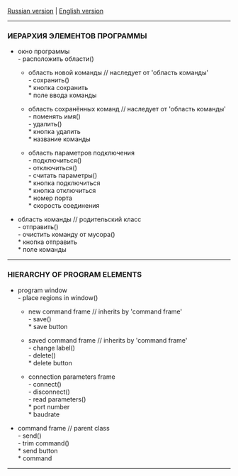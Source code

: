 <a href="#russian">Russian version</a> | <a href="#english">English version</a>

<hr id="russian">

### ИЕРАРХИЯ ЭЛЕМЕНТОВ ПРОГРАММЫ

* окно программы  
	\- расположить области()

	* область новой команды    // наследует от 'область команды'  
		\- сохранить()  
		\* кнопка сохранить  
		\* поле ввода команды

	* область сохранённых команд    // наследует от 'область команды'  
		\- поменять имя()  
		\- удалить()  
		\* кнопка удалить  
		\* название команды

	* область параметров подключения  
		\- подключиться()  
		\- отключиться()  
		\- считать параметры()  
		\* кнопка подключиться  
		\* кнопка отключиться  
		\* номер порта  
		\* скорость соединения


* область команды  // родительский класс  
	\- отправить()  
	\- очистить команду от мусора()  
	\* кнопка отправить  
	\* поле команды


<hr id="english">


### HIERARCHY OF PROGRAM ELEMENTS

* program window  
	\- place regions in window()

	* new command frame    // inherits by 'command frame'  
		\- save()  
		\* save button

	* saved command frame    // inherits by 'command frame'  
		\- change label()  
		\- delete()  
		\* delete button

	* connection parameters frame  
		\- connect()  
		\- disconnect()  
		\- read parameters()  
		\* port number  
		\* baudrate


* command frame  // parent class  
	\- send()  
	\- trim command()  
	\* send button  
	\* command

---
